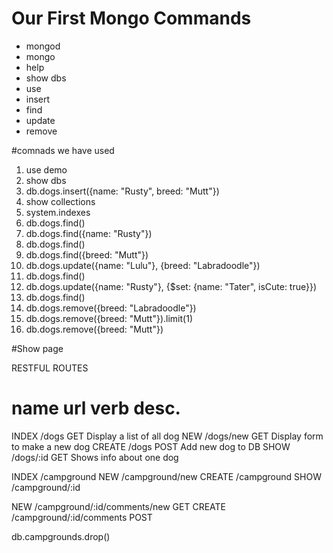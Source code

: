 # Our First Mongo Commands
* mongod
* mongo
* help
* show dbs
* use
* insert
* find
* update
* remove

#comnads we have used

1. use demo
2. show dbs
3. db.dogs.insert({name: "Rusty", breed: "Mutt"})
4. show collections
5. system.indexes
6. db.dogs.find()
7. db.dogs.find({name: "Rusty"})
8. db.dogs.find()
9. db.dogs.find({breed: "Mutt"})
10.  db.dogs.update({name: "Lulu"}, {breed: "Labradoodle"})
11. db.dogs.find()
13. db.dogs.update({name: "Rusty"}, {$set: {name: "Tater", isCute: true}})
14. db.dogs.find()
15. db.dogs.remove({breed: "Labradoodle"})
16. db.dogs.remove({breed: "Mutt"}).limit(1)
17. db.dogs.remove({breed: "Mutt"})

#Show page



RESTFUL ROUTES

name        url       verb      desc.
===============================================================
INDEX       /dogs      GET      Display a list of all dog
NEW         /dogs/new  GET      Display form to make a new dog
CREATE      /dogs      POST     Add new dog to DB
SHOW        /dogs/:id  GET      Shows info about one dog

INDEX     /campground
NEW       /campground/new
CREATE    /campground
SHOW      /campground/:id

NEW       /campground/:id/comments/new   GET
CREATE    /campground/:id/comments       POST

db.campgrounds.drop()